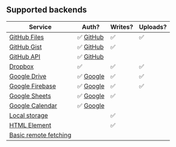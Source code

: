 ## Supported backends

| Service | Auth? | Writes? | Uploads? |
|---------|----|----|-----|
| [GitHub Files](/backends/github/file/) | ✅ [GitHub](/backends/github/) | ✅ | ✅ |
| [GitHub Gist](/backends/github/gist/) | ✅ [GitHub](/backends/github/) | ✅ |  |
| [GitHub API](/backends/github/api/) | ✅ [GitHub](/backends/github/) |  |  |
| [Dropbox](/backends/dropbox/) | ✅ | ✅ | ✅ |
| [Google Drive](/backends/google/drive/) | ✅ [Google](/backends/google/) | ✅ | ✅ |
| [Google Firebase](/backends/google/firebase/) | ✅ [Google](/backends/google/) | ✅ | ✅ |
| [Google Sheets](/backends/google/sheets/) | ✅ [Google](/backends/google/) | ✅ |  |
| [Google Calendar](/backends/google/calendar/) | ✅ [Google](/backends/google/) |  |  |
| [Local storage](/backends/basic/#local) |  | ✅ |  |
| [HTML Element](/backends/basic/#element) |  | ✅ |  |
| [Basic remote fetching](/backends/basic/#remote) |  |  |  |